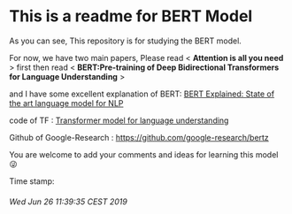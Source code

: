 # This is a readme for BERT Model

As you can see, This repository is for studying the BERT model.

For now, we have two main papers, Please read < **Attention is all you need** > first then read < **BERT:Pre-training of Deep Bidirectional Transformers for Language Understanding** >

and I have some excellent explanation of BERT: [BERT Explained: State of the art language model for NLP](https://towardsdatascience.com/bert-explained-state-of-the-art-language-model-for-nlp-f8b21a9b6270)

code of TF : [Transformer model for language understanding](https://www.tensorflow.org/beta/tutorials/text/transformer)

Github of Google-Research : <https://github.com/google-research/bertz>

You are welcome to add your comments and ideas for learning this model 😜

Time stamp:
###### Wed Jun 26 11:39:35 CEST 2019
